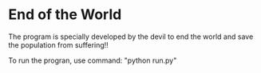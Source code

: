 # End of the World
The program is specially developed by the devil to end the world and save the population from suffering!!

To run the progran, use command: "python run.py"
